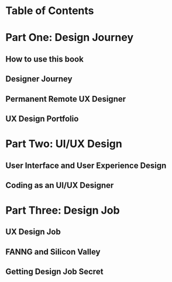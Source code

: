 # Table of Contents

# Part One: Design Journey
## How to use this book
## Designer Journey
## Permanent Remote UX Designer
## UX Design Portfolio
# Part Two: UI/UX Design
## User Interface and User Experience Design
## Coding as an UI/UX Designer
# Part Three: Design Job
## UX Design Job
## FANNG and Silicon Valley
## Getting Design Job Secret